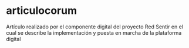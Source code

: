 # articulocorum
Artículo realizado por el componente digital del proyecto Red Sentir en el cual se describe la implementación y puesta en marcha de la plataforma digital
